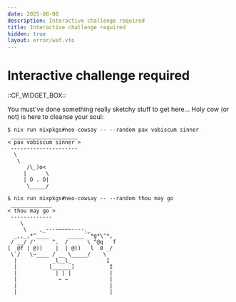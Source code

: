 ```yaml
---
date: 2025-08-08
description: Interactive challenge required
title: Interactive challenge required
hidden: true
layout: error/waf.vto
---
```


# Interactive challenge required

<div>::CF_WIDGET_BOX::</div>

You must've done something really sketchy stuff to get here...
Holy cow (or not) is here to cleanse your soul:

```shell
$ nix run nixpkgs#neo-cowsay -- --random pax vobiscum sinner
 _____________________
< pax vobiscum sinner >
 ---------------------
  \
   \
      /\_)o<
     |      \
     | O . O|
      \_____/
```

```shell
$ nix run nixpkgs#neo-cowsay -- --random thou may go
 _____________
< thou may go >
 -------------
    \
     \    ,_---~~~~~----._
  _,,_,*^____      _____``*g*\"*,
 / __/ /'     ^.  /      \ ^@q   f
[  @f | @))    |  | @))   l  0 _/
 \`/   \~____ / __ \_____/    \
  |           _l__l_           I
  |          [______]           I
  |            | | |            |
  |             ~ ~             |
  |                             |
  |                             |
```
